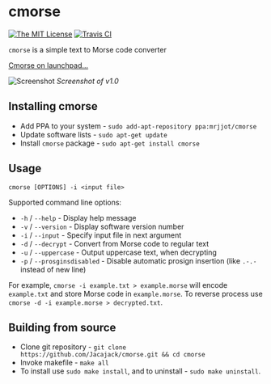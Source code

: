 # cmorse
[![The MIT License](https://img.shields.io/badge/license-MIT-orange.svg?style=flat-square)](http://opensource.org/licenses/MIT)
[![Travis CI](https://img.shields.io/travis/Jacajack/cmorse.svg?style=flat-square)](https://travis-ci.org/Jacajack/cmorse)

`cmorse` is a simple text to Morse code converter

[Cmorse on launchpad...](https://launchpad.net/cmorse)

![Screenshot](http://i.imgur.com/bEA7Y1o.png?1)
*Screenshot of v1.0*

## Installing cmorse
 - Add PPA to your system - `sudo add-apt-repository ppa:mrjjot/cmorse`
 - Update software lists - `sudo apt-get update`
 - Install `cmorse` package - `sudo apt-get install cmorse`


## Usage
`cmorse [OPTIONS] -i <input file>`

Supported command line options:
 - `-h` / `--help` - Display help message
 - `-v` / `--version` - Display software version number
 - `-i` / `--input` - Specify input file in next argument
 - `-d` / `--decrypt` - Convert from Morse code to regular text
 - `-u` / `--uppercase` - Output uppercase text, when decrypting
 - `-p` / `--prosginsdisabled` - Disable automatic prosign insertion (like `.-.-` instead of new line)

For example, `cmorse -i example.txt > example.morse` will encode `example.txt` and store Morse code in `example.morse`.
To reverse process use `cmorse -d -i example.morse > decrypted.txt`.

## Building from source
 - Clone git repository - `git clone https://github.com/Jacajack/cmorse.git && cd cmorse`
 - Invoke makefile - `make all`
 - To install use `sudo make install`, and to uninstall - `sudo make uninstall`.
